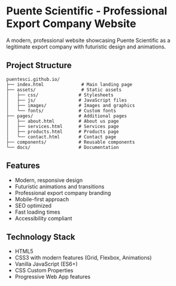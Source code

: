 # Puente Scientific - Professional Export Company Website

A modern, professional website showcasing Puente Scientific as a legitimate export company with futuristic design and animations.

## Project Structure

```
puentesci.github.io/
├── index.html              # Main landing page
├── assets/                 # Static assets
│   ├── css/               # Stylesheets
│   ├── js/                # JavaScript files
│   ├── images/            # Images and graphics
│   └── fonts/             # Custom fonts
├── pages/                 # Additional pages
│   ├── about.html         # About us page
│   ├── services.html      # Services page
│   ├── products.html      # Products page
│   └── contact.html       # Contact page
├── components/            # Reusable components
└── docs/                  # Documentation
```

## Features

- Modern, responsive design
- Futuristic animations and transitions
- Professional export company branding
- Mobile-first approach
- SEO optimized
- Fast loading times
- Accessibility compliant

## Technology Stack

- HTML5
- CSS3 with modern features (Grid, Flexbox, Animations)
- Vanilla JavaScript (ES6+)
- CSS Custom Properties
- Progressive Web App features
